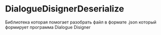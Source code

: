 # DialogueDisignerDeserialize
Библиотека которая помогает разобрать файл в формате .json который формирует программа Dialogue Disigner
